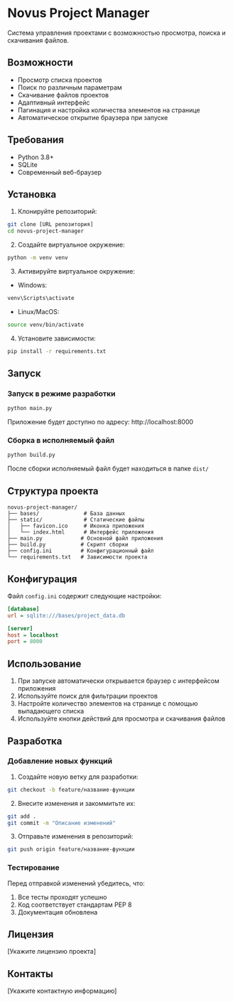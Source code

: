# Novus Project Manager

Система управления проектами с возможностью просмотра, поиска и скачивания файлов.

## Возможности

- Просмотр списка проектов
- Поиск по различным параметрам
- Скачивание файлов проектов
- Адаптивный интерфейс
- Пагинация и настройка количества элементов на странице
- Автоматическое открытие браузера при запуске

## Требования

- Python 3.8+
- SQLite
- Современный веб-браузер

## Установка

1. Клонируйте репозиторий:
```bash
git clone [URL репозитория]
cd novus-project-manager
```

2. Создайте виртуальное окружение:
```bash
python -m venv venv
```

3. Активируйте виртуальное окружение:
- Windows:
```bash
venv\Scripts\activate
```
- Linux/MacOS:
```bash
source venv/bin/activate
```

4. Установите зависимости:
```bash
pip install -r requirements.txt
```

## Запуск

### Запуск в режиме разработки

```bash
python main.py
```

Приложение будет доступно по адресу: http://localhost:8000

### Сборка в исполняемый файл

```bash
python build.py
```

После сборки исполняемый файл будет находиться в папке `dist/`

## Структура проекта

```
novus-project-manager/
├── bases/              # База данных
├── static/             # Статические файлы
│   ├── favicon.ico     # Иконка приложения
│   └── index.html      # Интерфейс приложения
├── main.py            # Основной файл приложения
├── build.py           # Скрипт сборки
├── config.ini         # Конфигурационный файл
└── requirements.txt   # Зависимости проекта
```

## Конфигурация

Файл `config.ini` содержит следующие настройки:

```ini
[database]
url = sqlite:///bases/project_data.db

[server]
host = localhost
port = 8000
```

## Использование

1. При запуске автоматически открывается браузер с интерфейсом приложения
2. Используйте поиск для фильтрации проектов
3. Настройте количество элементов на странице с помощью выпадающего списка
4. Используйте кнопки действий для просмотра и скачивания файлов

## Разработка

### Добавление новых функций

1. Создайте новую ветку для разработки:
```bash
git checkout -b feature/название-функции
```

2. Внесите изменения и закоммитьте их:
```bash
git add .
git commit -m "Описание изменений"
```

3. Отправьте изменения в репозиторий:
```bash
git push origin feature/название-функции
```

### Тестирование

Перед отправкой изменений убедитесь, что:
1. Все тесты проходят успешно
2. Код соответствует стандартам PEP 8
3. Документация обновлена

## Лицензия

[Укажите лицензию проекта]

## Контакты

[Укажите контактную информацию] 